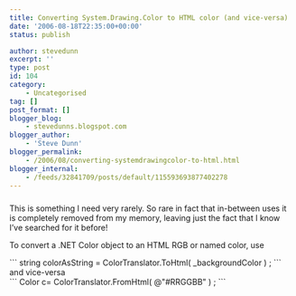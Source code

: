 ```yaml
---
title: Converting System.Drawing.Color to HTML color (and vice-versa)
date: '2006-08-18T22:35:00+00:00'
status: publish

author: stevedunn
excerpt: ''
type: post
id: 104
category:
    - Uncategorised
tag: []
post_format: []
blogger_blog:
    - stevedunns.blogspot.com
blogger_author:
    - 'Steve Dunn'
blogger_permalink:
    - /2006/08/converting-systemdrawingcolor-to-html.html
blogger_internal:
    - /feeds/32841709/posts/default/115593693877402278
---
```

#####  

This is something I need very rarely. So rare in fact that in-between uses it is completely removed from my memory, leaving just the fact that I know I’ve searched for it before!

To convert a .NET Color object to an HTML RGB or named color, use

<div>```
<span>string</span> colorAsString = ColorTranslator.ToHtml( _backgroundColor ) ;
```

</div>and vice-versa

<div>```
Color c= ColorTranslator.FromHtml( <span>@"#RRGGBB"</span> ) ;
```

</div>